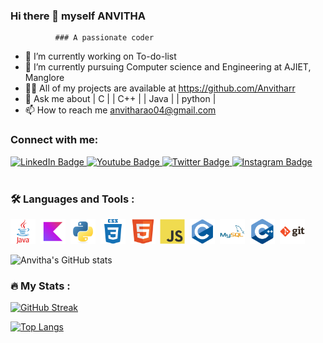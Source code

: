 
### Hi there 👋 myself ANVITHA
       
              ### A passionate coder       


- 🔭 I’m currently working on To-do-list
- 🌱 I’m currently pursuing Computer science and Engineering at AJIET, Manglore
- 👨‍💻 All of my projects are available at https://github.com/Anvitharr
- 💬 Ask me about | C | | C++ | | Java | | python |
- 📫 How to reach me anvitharao04@gmail.com


###  Connect with me:


<div id="badges">
  <a href="https://www.linkedin.com/in/anvitha-rao-9a3410202/">
    <img src="https://img.shields.io/badge/LinkedIn-blue?style=for-the-badge&logo=linkedin&logoColor=white" alt="LinkedIn Badge"/>
  </a>
  <a href="https://www.youtube.com/channel/UCNqlm_x0SW6D9JQIKW-0zgA">
    <img src="https://img.shields.io/badge/YouTube-red?style=for-the-badge&logo=youtube&logoColor=white" alt="Youtube Badge"/>
  </a>
  <a href="https://twitter.com/anvitha_rrao?t=ZxxJxLdHbqC-0cK2IqOwzg&s=09">
    <img src="https://img.shields.io/badge/Twitter-blue?style=for-the-badge&logo=twitter&logoColor=white" alt="Twitter Badge"/>
  <a href="https://www.instagram.com/_.anvithaa_/">
    <img src="https://img.shields.io/badge/Instagram-Purple Violet?style=for-the-badge&logo=Instagram&logoColor=white" alt="Instagram Badge"/>
  </a>
 </div>
   <div id="badges">
      <img src="https://komarev.com/ghpvc/?username=Anvitharr&style=flat-square&color=blue" alt=""/>
</div>

### :hammer_and_wrench: Languages and Tools :
       
       
  <div>
  <img src="https://github.com/devicons/devicon/blob/master/icons/java/java-original-wordmark.svg" title="Java" alt="Java" width="40" height="40"/>&nbsp;
  <img src="https://github.com/devicons/devicon/blob/master/icons/kotlin/kotlin-original.svg" title="kotlin" alt="kotlin" width="40" height="40"/>&nbsp;
  <img src="https://github.com/devicons/devicon/blob/master/icons/python/python-original.svg" title="python" alt="python" width="40" height="40"/>&nbsp;
  <img src="https://github.com/devicons/devicon/blob/master/icons/css3/css3-plain-wordmark.svg"  title="CSS3" alt="CSS" width="40" height="40"/>&nbsp;
  <img src="https://github.com/devicons/devicon/blob/master/icons/html5/html5-original.svg" title="HTML5" alt="HTML" width="40" height="40"/>&nbsp;
  <img src="https://github.com/devicons/devicon/blob/master/icons/javascript/javascript-original.svg" title="JavaScript" alt="JavaScript" width="40" height="40"/>&nbsp;
  <img src= "https://github.com/devicons/devicon/blob/master/icons/c/c-original.svg" title="C"  alt="C" width="40" height="40"/>&nbsp;
  <img src="https://github.com/devicons/devicon/blob/master/icons/mysql/mysql-original-wordmark.svg" title="MySQL"  alt="MySQL" width="40" height="40"/>&nbsp;
  <img src="https://github.com/devicons/devicon/blob/master/icons/cplusplus/cplusplus-original.svg" title="cplusplus"  alt="cplusplus" width="40" height="40"/>&nbsp;   
  <img src="https://github.com/devicons/devicon/blob/master/icons/git/git-original-wordmark.svg" title="Git" alt="Git" width="40" height="40"/>&nbsp;
</div>
       
       
    
       
  
  ![Anvitha's GitHub stats](https://github-readme-stats.vercel.app/api?username=Anvitharr&count_private=true)
       
### :fire: My Stats :
       
       
[![GitHub Streak](https://streak-stats.demolab.com/?user=Anvitharr)](https://git.io/streak-stats)

[![Top Langs](https://github-readme-stats.vercel.app/api/top-langs/?username=Anvitharr&layout=compact)](https://github.com/Anvitharr/github-readme-stats)
       

       
  
